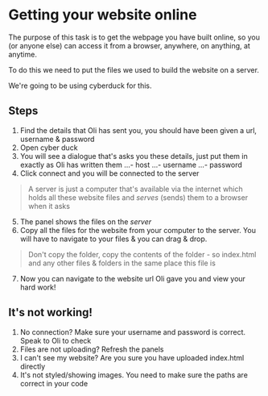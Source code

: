 # Getting your website online

The purpose of this task is to get the webpage you have built online, so you (or anyone else) can access it from a browser, anywhere, on anything, at anytime.

To do this we need to put the files we used to build the website on a server.

We're going to be using cyberduck for this.

## Steps

1. Find the details that Oli has sent you, you should have been given a url, username & password
2. Open cyber duck
3. You will see a dialogue that's asks you these details, just put them in exactly as Oli has written them
...- host
...- username
...- password
4. Click connect and you will be connected to the server

> A server is just a computer that's available via the internet which holds all these website files and _serves_ (sends) them to a browser when it asks

5. The panel shows the files on the _server_
6. Copy all the files for the website from your computer to the server. You will have to navigate to your files & you can drag & drop.

> Don't copy the folder, copy the contents of the folder - so index.html and any other files & folders in the same place this file is

7. Now you can navigate to the website url Oli gave you and view your hard work!

## It's not working!

1. No connection? Make sure your username and password is correct. Speak to Oli to check
2. Files are not uploading? Refresh the panels
3. I can't see my website? Are you sure you have uploaded index.html directly
4. It's not styled/showing images. You need to make sure the paths are correct in your code